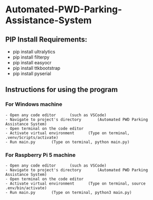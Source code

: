 # Automated-PWD-Parking-Assistance-System

## PIP Install Requirements:
- pip install ultralytics
- pip install filterpy
- pip install easyocr
- pip install ttkbootstrap
- pip install pyserial

## Instructions for using the program

### For Windows machine
    - Open any code editor      (such as VSCode)
    - Navigate to project's directory       (Automated PWD Parking Assistance System)
    - Open terminal on the code editor
    - Activate virtual environment      (Type on terminal, .venv/Scripts/activate)
    - Run main.py       (Type on terminal, python main.py)

### For Raspberry Pi 5 machine
    - Open any code editor      (such as VSCode)
    - Navigate to project's directory       (Automated PWD Parking Assistance System)
    - Open terminal on the code editor
    - Activate virtual environment      (Type on terminal, source .env/bin/activate)
    - Run main.py       (Type on terminal, python3 main.py)
